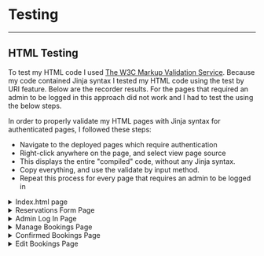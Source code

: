 # Testing
---

## HTML Testing

To test my HTML code I used [The W3C Markup Validation Service](https://validator.w3.org/). Because my code contained Jinja syntax I tested my HTML code using the test by URI feature. Below are the recorder results. For the pages that required an admin to be logged in this approach did not work and I had to test the using the below steps.

In order to properly validate my HTML pages with Jinja syntax for authenticated pages, I followed these steps:

- Navigate to the deployed pages which require authentication
- Right-click anywhere on the page, and select view page source
- This displays the entire "compiled" code, without any Jinja syntax.
- Copy everything, and use the validate by input method.
- Repeat this process for every page that requires an admin to be logged in

<details>
<summary>Index.html page</summary>
<br>
- Errors in first test. 
  
![Homepage Errors](documentation/testing/errors-homepage-html.PNG)

- After fixing these few errors by removing the button tag and just using an a tag, and adding code to my homepage view to populate page title. All tests passed

![No errors on homepage](documentation/testing/no-errors-homepage-html.PNG)

</details>

<details>
<summary>Reservations Form Page</summary>
<br>
- Errors in first test. These were similar to the errors on the homepage and an easy fix
  
![Booking page errors](documentation/testing/errors-bookings-html.PNG)

- After fixing these few errors by adding code to my bookings view to populate page title and removing the role of the form. All tests passed

![No errors on bookings page](documentation/testing/no-errors-bookings.PNG)

</details>

<details>
<summary>Admin Log In Page</summary>
<br>
- Errors in first test on log in page. These were similar to the errors on the homepage and an easy fix
  
![Log in page errors](documentation/testing/admin-log-in-error.PNG)

- After fixing this error by adding code to my log in view to populate page title. All tests passed

![No errors on log in page](documentation/testing/admin-log-in-no-errors.PNG)

</details>

<details>
<summary>Manage Bookings Page</summary>
<br>
- Errors in first test show there is multiple duplicate IDs. This was caused by having an ID value on the card and looping through for multiple cards causing the ID to duplicate.
  
![Manage booking errors](documentation/testing/manage-bookings-errors-html.PNG)

- To fix these errors by changing all the id names to classes

![No errors on manage bookings page](documentation/testing/no-errors-manage-bookings-html.PNG)

</details>

<details>
<summary>Confirmed Bookings Page</summary>
<br>
- No errors were found on my confirmed bookings page.
  
![Confirmed bookings no errors](documentation/testing/no-errors-confirmed-bookings.PNG)

</details>

<details>
<summary>Edit Bookings Page</summary>
<br>
- 3 errors were found on my edit bookings page. Page title as before and an error with the prepopulated code for date and time.
  
![Edit bookings page errors](documentation/testing/edit-bookings-error.PNG)

- 

</details>